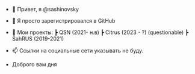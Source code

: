- 👋 Привет, я @sashinovsky
- 👀 Я просто зарегистрировался в GitHub
- 📝 Мои проекты:
┣ QSN (2021- н.в)
┣ Citrus (2023 - ?) (questionable)
┣ SahRUS (2019-2021)
- 📫 Ссылки на социальные сети указывать не буду.

- Доброго вам дня
